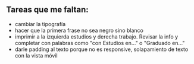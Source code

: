 ## Tareas que me faltan:

- cambiar la tipografía
- hacer que la primera frase no sea negro sino blanco
- imprimir a la izquierda estudios y derecha trabajo. Revisar la info y completar con palabras como "con Estudios en..." o "Graduado en..."
- darle padding al texto porque no es responsive, solapamiento de texto con la vista móvil




